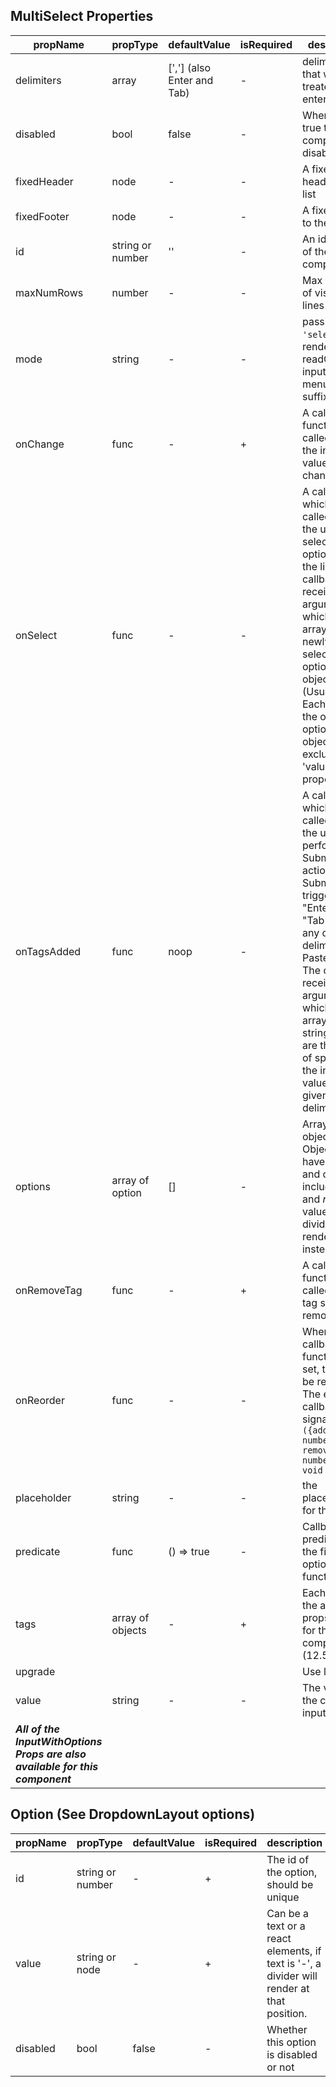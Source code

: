 ## MultiSelect Properties

| propName | propType | defaultValue | isRequired | description |
|----------|----------|--------------|------------|-------------|
| delimiters | array | [','] (also Enter and Tab) | - | delimiters that will be treated like enter press |
| disabled | bool | false | - | When set to true this component is disabled |
| fixedHeader | node | - | - | A fixed header to the list |
| fixedFooter | node | - | - | A fixed footer to the list |
| id | string or number | '' | - | An identifier of the component |
| maxNumRows | number | - | - | Max number of visible lines |
| mode | string | - | - | passing `'select'`  will render a readOnly input with menuArrow suffix
| onChange | func | - | + | A callback function to be called when the input value changed|
| onSelect | func | - | - | A callback which is called when the user selects an option from the list. The callback receives one argument which is an array of the newly selected option objects (Usually one). Each object is the original options object excluding the 'value' property. |
| onTagsAdded | func | noop | - | A callback which is called when the user performs a Submit action. Submit action triggers are: "Enter", "Tab", [typing any defined delimiters], Paste action. The callback receives one argument which is an array of strings, which are the result of splitting the input value by the given delimiters |
| options | array of option | [] | - | Array of objects. Objects must have an Id and can can include *value* and *node*. If value is '-', a divider will be rendered instead. |
| onRemoveTag | func | - | + | A callback function to be called when a tag should be removed|
| onReorder | func | - | - | When this callback function is set, tags can be reordered. The expected callback signature is `({addedIndex: number, removedIndex: number}) => void`|
| placeholder | string | - | - | the placeholder for the input|
| predicate | func | () => true | - | Callback predicate for the filtering options function |
| tags | array of objects | - | + | Each item in the array is a props object for the Tag component (12.5 Tag) |
| upgrade  |          |              |            | Use latest API |
| value | string | - | - | The value of the current input |
| ***All of the InputWithOptions Props are also available for this component*** | | | | |

## Option (See DropdownLayout options)

| propName | propType | defaultValue | isRequired | description |
|----------|----------|--------------|------------|-------------|
| id | string or number | - | + | The id of the option, should be unique |
| value | string or node | - | + | Can be a text or a react elements, if text is '-', a divider will render at that position. |
| disabled | bool | false | - | Whether this option is disabled or not |
